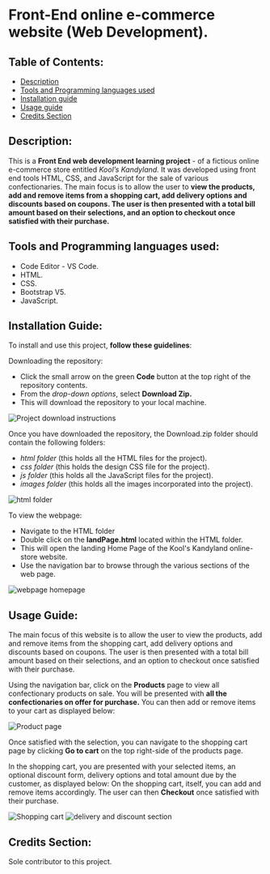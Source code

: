 # Front-End online e-commerce website (Web Development).

## Table of Contents:
* [Description](#description)
* [Tools and Programming languages used](#tools-and-programming-languages-used)
* [Installation guide](#installation-guide)
* [Usage guide](#usage-section)
* [Credits Section](#credits-section)

## Description:
This is a **Front End web development learning project** - of a fictious online e-commerce store entitled *Kool’s Kandyland.*
It was developed using front end tools HTML, CSS, and JavaScript for the sale of various confectionaries.
The main focus is to allow the user to **view the products, add and remove items from a shopping cart, add delivery options and discounts based on coupons. 
The user is then presented with a total bill amount based on their selections, and an option to checkout once satisfied with their purchase.**

## Tools and Programming languages used:
* Code Editor - VS Code.
* HTML.
* CSS.
* Bootstrap V5.
* JavaScript.

## Installation Guide:
To install and use this project, **follow these guidelines**:

Downloading the repository:
* Click the small arrow on the green **Code** button at the top right of the repository contents.
* From the *drop-down options*, select **Download Zip.**
* This will download the repository to your local machine.

![Project download instructions](https://user-images.githubusercontent.com/78513588/202684058-5ed66443-3634-4253-9bcb-f2c0049862bd.png)

Once you have downloaded the repository, the Download.zip folder should contain the following folders:
* *html folder* (this holds all the HTML files for the project).
* *css folder* (this holds the design CSS file for the project).
* *js folder* (this holds all the JavaScript files for the project).
* *images folder* (this holds all the images incorporated into the project).

![html folder](https://user-images.githubusercontent.com/78513588/202684523-18bf02fe-8579-48d0-830f-b7a08c91bfe9.png)

To view the webpage:
* Navigate to the HTML folder
* Double click on the **landPage.html** located within the HTML folder.
* This will open the landing Home Page of the Kool's Kandyland online-store website. 
* Use the navigation bar to browse through the various sections of the web page.

![webpage homepage](https://user-images.githubusercontent.com/78513588/202684768-1ce1ec7f-c588-4ecf-abbb-a0f959972151.png)

## Usage Guide:
The main focus of this website is to allow the user to view the products, add and remove items from the shopping cart, add delivery options and discounts based on coupons. 
The user is then presented with a total bill amount based on their selections, and an option to checkout once satisfied with their purchase.

Using the navigation bar, click on the **Products** page to view all confectionary products on sale.
You will be presented with **all the confectionaries on offer for purchase.**
You can then add or remove items to your cart as displayed below:

![Product page](https://user-images.githubusercontent.com/78513588/202685368-d1a260f1-9d75-41ff-8f1a-6263fc2a1d43.png)

Once satisfied with the selection, you can navigate to the shopping cart page by clicking **Go to cart** on the top right-side of the products page.

In the shopping cart, you are presented with your selected items, an optional discount form, delivery options and total amount due by the customer, as displayed below:
On the shopping cart, itself, you can add and remove items accordingly.
The user can then **Checkout** once satisfied with their purchase.

![Shopping cart](https://user-images.githubusercontent.com/78513588/202685649-16b36692-7daf-4ce9-ba82-0446122cc5c3.png)
![delivery and discount section](https://user-images.githubusercontent.com/78513588/202685750-65128860-c7e0-45f2-b564-591ab9cddb2b.png)

## Credits Section:
Sole contributor to this project.




